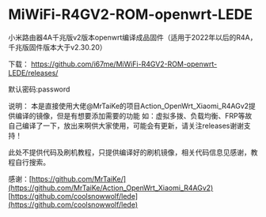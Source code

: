 # MiWiFi-R4GV2-ROM-openwrt-LEDE
小米路由器4A千兆版v2版本openwrt编译成品固件（适用于2022年以后的R4A，千兆版固件版本大于v2.30.20）

下载：
https://github.com/i67me/MiWiFi-R4GV2-ROM-openwrt-LEDE/releases/

默认密码:password

说明：
本是直接使用大佬@MrTaiKe的项目Action_OpenWrt_Xiaomi_R4AGv2提供编译的镜像，但是有想要添加需要的功能
如：虚拟多拨、负载均衡、FRP等故自己编译了一下，放出来啊供大家使用，可能会有更新，请关注releases谢谢支持！

此处不提供代码及刷机教程，只提供编译好的刷机镜像，相关代码信息见感谢，教程自行搜索。

感谢：[https://github.com/MrTaiKe/](https://github.com/MrTaiKe/Action_OpenWrt_Xiaomi_R4AGv2)  
     [https://github.com/coolsnowwolf/lede](https://github.com/coolsnowwolf/lede)

